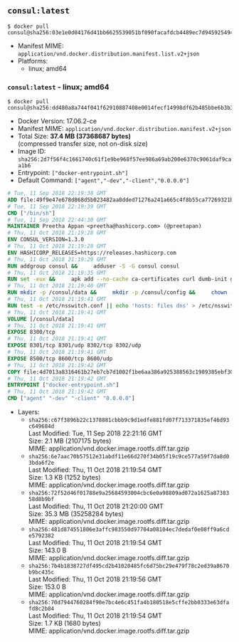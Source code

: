 ## `consul:latest`

```console
$ docker pull consul@sha256:03e1e0d04176d41bb6625539051bf090facafdcb4489ec7d94592549464d2f70
```

-	Manifest MIME: `application/vnd.docker.distribution.manifest.list.v2+json`
-	Platforms:
	-	linux; amd64

### `consul:latest` - linux; amd64

```console
$ docker pull consul@sha256:dd480a8a744f041f62910887408e0014fecf14998df62b485bbe6b3b3a758a0f
```

-	Docker Version: 17.06.2-ce
-	Manifest MIME: `application/vnd.docker.distribution.manifest.v2+json`
-	Total Size: **37.4 MB (37368687 bytes)**  
	(compressed transfer size, not on-disk size)
-	Image ID: `sha256:2d7f56f4c1661740c61f1e9be968f57ee986a69ab200e6370c9061daf9caa1b6`
-	Entrypoint: `["docker-entrypoint.sh"]`
-	Default Command: `["agent","-dev","-client","0.0.0.0"]`

```dockerfile
# Tue, 11 Sep 2018 22:19:38 GMT
ADD file:49f9e47e678d868d5b023482aa8dded71276a241a665c4f8b55ca77269321b34 in / 
# Tue, 11 Sep 2018 22:19:39 GMT
CMD ["/bin/sh"]
# Tue, 11 Sep 2018 22:44:30 GMT
MAINTAINER Preetha Appan <preetha@hashicorp.com> (@preetapan)
# Thu, 11 Oct 2018 21:19:28 GMT
ENV CONSUL_VERSION=1.3.0
# Thu, 11 Oct 2018 21:19:28 GMT
ENV HASHICORP_RELEASES=https://releases.hashicorp.com
# Thu, 11 Oct 2018 21:19:29 GMT
RUN addgroup consul &&     adduser -S -G consul consul
# Thu, 11 Oct 2018 21:19:35 GMT
RUN set -eux &&     apk add --no-cache ca-certificates curl dumb-init gnupg libcap openssl su-exec iputils &&     gpg --keyserver pgp.mit.edu --recv-keys 91A6E7F85D05C65630BEF18951852D87348FFC4C &&     mkdir -p /tmp/build &&     cd /tmp/build &&     apkArch="$(apk --print-arch)" &&     case "${apkArch}" in         aarch64) consulArch='arm64' ;;         armhf) consulArch='arm' ;;         x86) consulArch='386' ;;         x86_64) consulArch='amd64' ;;         *) echo >&2 "error: unsupported architecture: ${apkArch} (see ${HASHICORP_RELEASES}/consul/${CONSUL_VERSION}/)" && exit 1 ;;     esac &&     wget ${HASHICORP_RELEASES}/consul/${CONSUL_VERSION}/consul_${CONSUL_VERSION}_linux_${consulArch}.zip &&     wget ${HASHICORP_RELEASES}/consul/${CONSUL_VERSION}/consul_${CONSUL_VERSION}_SHA256SUMS &&     wget ${HASHICORP_RELEASES}/consul/${CONSUL_VERSION}/consul_${CONSUL_VERSION}_SHA256SUMS.sig &&     gpg --batch --verify consul_${CONSUL_VERSION}_SHA256SUMS.sig consul_${CONSUL_VERSION}_SHA256SUMS &&     grep consul_${CONSUL_VERSION}_linux_${consulArch}.zip consul_${CONSUL_VERSION}_SHA256SUMS | sha256sum -c &&     unzip -d /bin consul_${CONSUL_VERSION}_linux_${consulArch}.zip &&     cd /tmp &&     rm -rf /tmp/build &&     apk del gnupg openssl &&     rm -rf /root/.gnupg &&     consul version
# Thu, 11 Oct 2018 21:19:40 GMT
RUN mkdir -p /consul/data &&     mkdir -p /consul/config &&     chown -R consul:consul /consul
# Thu, 11 Oct 2018 21:19:41 GMT
RUN test -e /etc/nsswitch.conf || echo 'hosts: files dns' > /etc/nsswitch.conf
# Thu, 11 Oct 2018 21:19:41 GMT
VOLUME [/consul/data]
# Thu, 11 Oct 2018 21:19:41 GMT
EXPOSE 8300/tcp
# Thu, 11 Oct 2018 21:19:41 GMT
EXPOSE 8301/tcp 8301/udp 8302/tcp 8302/udp
# Thu, 11 Oct 2018 21:19:41 GMT
EXPOSE 8500/tcp 8600/tcp 8600/udp
# Thu, 11 Oct 2018 21:19:42 GMT
COPY file:4d7013a8316461b27eb7cb7d1002f1be6aa386a925388563c1989385ebf30c2c in /usr/local/bin/docker-entrypoint.sh 
# Thu, 11 Oct 2018 21:19:42 GMT
ENTRYPOINT ["docker-entrypoint.sh"]
# Thu, 11 Oct 2018 21:19:42 GMT
CMD ["agent" "-dev" "-client" "0.0.0.0"]
```

-	Layers:
	-	`sha256:c67f3896b22c1378881cbbb9c9d1edfe881fd07f713371835ef46d93c649684d`  
		Last Modified: Tue, 11 Sep 2018 22:21:16 GMT  
		Size: 2.1 MB (2107175 bytes)  
		MIME: application/vnd.docker.image.rootfs.diff.tar.gzip
	-	`sha256:6e7aac70b57512e31abdf11e66d270f34b05f19c9ce577a59f7da8d03bda6f2e`  
		Last Modified: Thu, 11 Oct 2018 21:19:54 GMT  
		Size: 1.3 KB (1252 bytes)  
		MIME: application/vnd.docker.image.rootfs.diff.tar.gzip
	-	`sha256:72f52d46f01788e9a25684593004cbc6e0a98809ad072a1625a8738358d8b9bf`  
		Last Modified: Thu, 11 Oct 2018 21:20:00 GMT  
		Size: 35.3 MB (35258284 bytes)  
		MIME: application/vnd.docker.image.rootfs.diff.tar.gzip
	-	`sha256:481d874551806e3affc983550d97704a08104ec7dedaf0e08ff9a6cde5792382`  
		Last Modified: Thu, 11 Oct 2018 21:19:54 GMT  
		Size: 143.0 B  
		MIME: application/vnd.docker.image.rootfs.diff.tar.gzip
	-	`sha256:7b4b1838727df495cd2b41020485fc6d75bc29e479f78c2ed39a8670b9bc435c`  
		Last Modified: Thu, 11 Oct 2018 21:19:56 GMT  
		Size: 153.0 B  
		MIME: application/vnd.docker.image.rootfs.diff.tar.gzip
	-	`sha256:70d7944760284f90e7bc4e6c451fa4b180518e5cffe2bb0333e63dfafd8c2b84`  
		Last Modified: Thu, 11 Oct 2018 21:19:54 GMT  
		Size: 1.7 KB (1680 bytes)  
		MIME: application/vnd.docker.image.rootfs.diff.tar.gzip
